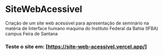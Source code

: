 # SiteWebAcessivel
Criação de um site web acessivel para apresentação de seminário na matéria de Interface humano maquina do Instituto Federal da Bahia (IFBA) campus Feira de Santana

### Teste o site em: [https://site-web-acessivel.vercel.app/]
